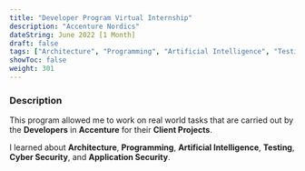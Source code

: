 ```yaml
---
title: "Developer Program Virtual Internship"
description: "Accenture Nordics"
dateString: June 2022 [1 Month]
draft: false
tags: ["Architecture", "Programming", "Artificial Intelligence", "Testing", "Cyber Security", "Application Security"]
showToc: false
weight: 301
--- 
```


### Description

This program allowed me to work on real world tasks that are carried out by the **Developers** in **Accenture** for their **Client Projects**.

I learned about **Architecture**, **Programming**, **Artificial Intelligence**, **Testing**, **Cyber Security**, and **Application Security**.